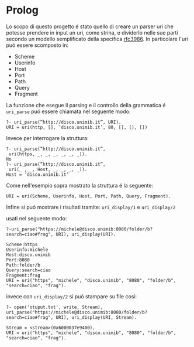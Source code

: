 # Prolog

Lo scopo di questo progetto é stato quello di creare un parser uri che potesse prendere in input un uri, come strina, e dividerlo nelle sue parti secondo un modello semplificato della specifica [rfc3986](https://datatracker.ietf.org/doc/html/rfc3986). In particolare l'uri puó essere scomposto in:

- Scheme
- Userinfo
- Host
- Port
- Path
- Query
- Fragment

La funzione che esegue il parsing e il controllo della grammatica é `uri_parse` puó essere chiamata nel seguente modo:

```
?- uri_parse(”http://disco.unimib.it”, URI).
URI = uri(http, [], ’disco.unimib.it’, 80, [], [], [])
```

Invece per interrogare la struttura:

```
?- uri_parse(”http://disco.unimib.it”,
 uri(https, _, _, _, _, _, _)).
No
?- uri_parse(”http://disco.unimib.it”,
 uri(_ ,_ , Host, _, _, _, _)).
Host = ’disco.unimib.it’
```

Come nell'esempio sopra mostrato la struttura é la seguente:

```
URI = uri(Scheme, Userinfo, Host, Port, Path, Query, Fragment).
```

Infine si puó mostrare i risultati tramite: `uri_display/1` e `uri_display/2`

usati nel seguente modo:

```
?-uri_parse("https://michele@disco.unimib:8080/folder/b?search=ciao#frag", URI), uri_display(URI).

Scheme:https
Userinfo:michele
Host:disco.unimib
Port:8080
Path:folder/b
Query:search=ciao
Fragment:frag
URI = uri("https", "michele", "disco.unimib", "8080", "folder/b", "search=ciao", "frag").
```

invece con `uri_display/2` si puó stampare su file cosi:

```
?- open('otuput.txt', write, Stream), uri_parse("https://michele@disco.unimib:8080/folder/b?search=ciao#frag", URI), uri_display(URI, Stream).

Stream = <stream>(0x6000037e9400),
URI = uri("https", "michele", "disco.unimib", "8080", "folder/b", "search=ciao", "frag").
```
